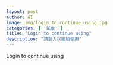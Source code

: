 ```yaml
---
layout: post
author: AI
image: img/login_to_continue_using.jpg
categories: [ '氣象' ]
title: "Login to continue using"
description: "請登入以繼續使用"
---
```

Login to continue using